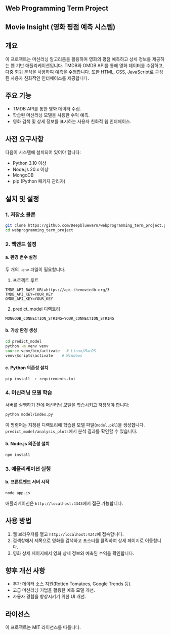 ## Web Programming Term Project

## Movie Insight (영화 평점 예측 시스템)

## 개요
이 프로젝트는 머신러닝 알고리즘을 활용하여 영화의 평점 예측하고 상세 정보를 제공하는 웹 기반 애플리케이션입니다. TMDB와 OMDB API를 통해 영화 데이터를 수집하고, 다중 회귀 분석을 사용하여 예측을 수행합니다. 또한 HTML, CSS, JavaScript로 구성된 사용자 친화적인 인터페이스를 제공합니다.

## 주요 기능
- TMDB API를 통한 영화 데이터 수집.
- 학습된 머신러닝 모델을 사용한 수익 예측.
- 영화 검색 및 상세 정보를 표시하는 사용자 친화적 웹 인터페이스.

## 사전 요구사항
다음이 시스템에 설치되어 있어야 합니다:
- Python 3.10 이상
- Node.js 20.x 이상
- MongoDB
- pip (Python 패키지 관리자)

## 설치 및 설정

### 1. 저장소 클론
```bash
git clone https://github.com/Deepbluewarn/webprogramming_term_project.git
cd webprogramming_term_project
```

### 2. 백엔드 설정

#### a. 환경 변수 설정
두 개의 `.env` 파일이 필요합니다.

1. 프로젝트 루트
```env
TMDB_API_BASE_URL=https://api.themoviedb.org/3
TMDB_API_KEY=YOUR_KEY
OMDB_API_KEY=YOUR_KEY
```

2. predict_model 디렉토리
```env
MONGODB_CONNECTION_STRING=YOUR_CONNECTION_STRING
```

#### b. 가상 환경 생성
```bash
cd predict_model
python -m venv venv
source venv/bin/activate   # Linux/MacOS
venv\Scripts\activate    # Windows
```

#### c. Python 의존성 설치
```bash
pip install -r requirements.txt
```

### 4. 머신러닝 모델 학습
서버를 실행하기 전에 머신러닝 모델을 학습시키고 저장해야 합니다:
```bash
python model/index.py
```
이 명령어는 지정된 디렉토리에 학습된 모델 파일(`model.pkl`)을 생성합니다.
`predict_model/analysis_plots`에서 분석 결과를 확인할 수 있습니다.

#### 5. Node.js 의존성 설치
```bash
npm install
```

### 3. 애플리케이션 실행

#### b. 프론트엔드 서버 시작
```bash
node app.js
```
애플리케이션은 `http://localhost:4343`에서 접근 가능합니다.

## 사용 방법
1. 웹 브라우저를 열고 `http://localhost:4343`에 접속합니다.
2. 검색창에서 제목으로 영화를 검색하고 포스터를 클릭하여 상세 페이지로 이동합니다.
3. 영화 상세 페이지에서 영화 상세 정보와 예측된 수익을 확인합니다.

## 향후 개선 사항
- 추가 데이터 소스 지원(Rotten Tomatoes, Google Trends 등).
- 고급 머신러닝 기법을 활용한 예측 모델 개선.
- 사용자 경험을 향상시키기 위한 UI 개선.

## 라이선스
이 프로젝트는 MIT 라이선스를 따릅니다.
